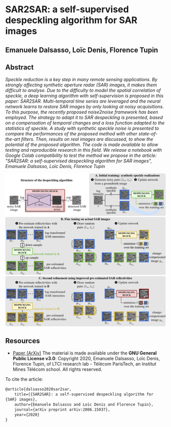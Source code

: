 # SAR2SAR: a self-supervised despeckling algorithm for SAR images
## Emanuele Dalsasso, Loïc Denis, Florence Tupin
## Abstract
_Speckle reduction is a key step in many remote sensing applications. By strongly affecting synthetic aperture radar (SAR) images, it makes them difficult to analyse. Due to the difficulty to model the spatial correlation of speckle, a deep learning algorithm with self-supervision is proposed in this paper: SAR2SAR. Multi-temporal time series are leveraged and the neural network learns to restore SAR images by only looking at noisy acquisitions. To this purpose, the recently proposed noise2noise framework has been employed. The strategy to adapt it to SAR despeckling is presented, based on a compensation of temporal changes and a loss function adapted to the statistics of speckle.
A study with synthetic speckle noise is presented to compare the performances of the proposed method with other state-of-the-art filters. Then, results on real images are discussed, to show the potential of the proposed algorithm. The code is made available to allow testing and reproducible research in this field. 
We release a notebook with Google Colab compatibility to test the method we propose in the article: "SAR2SAR: a self-supervised despeckling algorithm for SAR images", Emanuele Dalsasso, Loïc Denis, Florence Tupin_

![summary_SAR2SAR](./img/summary.png)

## Resources
- [Paper (ArXiv)](https://arxiv.org/abs/2006.15037)
The material is made available under the **GNU General Public License v3.0**: Copyright 2020, Emanuele Dalsasso, Loïc Denis, Florence Tupin, of LTCI research lab - Télécom ParisTech, an Institut Mines Télécom school.
All rights reserved.

To cite the article:

    @article{dalsasso2020sar2sar,
        title={{SAR2SAR}: a self-supervised despeckling algorithm for {SAR} images},
        author={Emanuele Dalsasso and Loïc Denis and Florence Tupin},
        journal={arXiv preprint arXiv:2006.15037},
        year={2020}
    }

